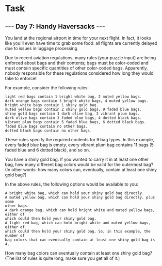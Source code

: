 # Task

## --- Day 7: Handy Haversacks ---
You land at the regional airport in time for your next flight. In fact, it
looks like you'll even have time to grab some food: all flights are currently
delayed due to issues in luggage processing.

Due to recent aviation regulations, many rules (your puzzle input) are being
enforced about bags and their contents; bags must be color-coded and must
contain specific quantities of other color-coded bags. Apparently, nobody
responsible for these regulations considered how long they would take to
enforce!

For example, consider the following rules:

```
light red bags contain 1 bright white bag, 2 muted yellow bags.
dark orange bags contain 3 bright white bags, 4 muted yellow bags.
bright white bags contain 1 shiny gold bag.
muted yellow bags contain 2 shiny gold bags, 9 faded blue bags.
shiny gold bags contain 1 dark olive bag, 2 vibrant plum bags.
dark olive bags contain 3 faded blue bags, 4 dotted black bags.
vibrant plum bags contain 5 faded blue bags, 6 dotted black bags.
faded blue bags contain no other bags.
dotted black bags contain no other bags.
```
These rules specify the required contents for 9 bag types. In this example,
every faded blue bag is empty, every vibrant plum bag contains 11 bags (5
faded blue and 6 dotted black), and so on.

You have a shiny gold bag. If you wanted to carry it in at least one other bag,
how many different bag colors would be valid for the outermost bag? (In
other words: how many colors can, eventually, contain at least one
shiny gold bag?)

In the above rules, the following options would be available to you:

```
A bright white bag, which can hold your shiny gold bag directly.
A muted yellow bag, which can hold your shiny gold bag directly, plus some
other bags.
A dark orange bag, which can hold bright white and muted yellow bags, either of
which could then hold your shiny gold bag.
A light red bag, which can hold bright white and muted yellow bags, either of
which could then hold your shiny gold bag. So, in this example, the number of
bag colors that can eventually contain at least one shiny gold bag is 4.
```
How many bag colors can eventually contain at least one shiny gold bag? (The
list of rules is quite long; make sure you get all of it.)


